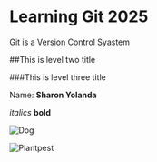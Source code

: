 # Learning Git 2025 
Git is a Version Control Syastem

##This is level two title


###This is level three title

Name: **Sharon Yolanda**

*italics*
**bold**


![Dog](https://th.bing.com/th/id/R.5c6bd1c31d48eeaa3ec2e55951f08e58?rik=WKxv7LskuT49Cw&riu=http%3a%2f%2fimages6.fanpop.com%2fimage%2fphotos%2f35800000%2fPuppy-dogs-35894603-1920-1200.jpg&ehk=2b0h3p5A8qcSr%2ftB6EGud0cO2SLHMhOGl0z%2bd%2bmf2F8%3d&risl=&pid=ImgRaw&r=0)


![Plantpest](https://www.andermatt.com/wp-content/uploads/2021/12/Bio-Insecticides_Cryptex1.jpg)
